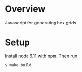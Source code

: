 # Overview

Javascript for generating hex grids.

# Setup

Install node 6.11 with npm.  Then run

    $ make build
